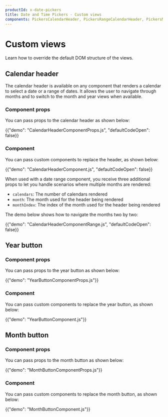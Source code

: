 ```yaml
---
productId: x-date-pickers
title: Date and Time Pickers - Custom views
components: PickersCalendarHeader, PickersRangeCalendarHeader, PickersMonth, PickersYear
---
```


# Custom views

<p class="description">Learn how to override the default DOM structure of the views.</p>

## Calendar header

The calendar header is available on any component that renders a calendar to select a date or a range of dates.
It allows the user to navigate through months and to switch to the month and year views when available.

### Component props

You can pass props to the calendar header as shown below:

{{"demo": "CalendarHeaderComponentProps.js", "defaultCodeOpen": false}}

### Component

You can pass custom components to replace the header, as shown below:

{{"demo": "CalendarHeaderComponent.js", "defaultCodeOpen": false}}

When used with a date range component,
you receive three additional props to let you handle scenarios where multiple months are rendered:

- `calendars`: The number of calendars rendered
- `month`: The month used for the header being rendered
- `monthIndex`: The index of the month used for the header being rendered

The demo below shows how to navigate the months two by two:

{{"demo": "CalendarHeaderComponentRange.js", "defaultCodeOpen": false}}

## Year button

### Component props

You can pass props to the year button as shown below:

{{"demo": "YearButtonComponentProps.js"}}

### Component

You can pass custom components to replace the year button, as shown below:

{{"demo": "YearButtonComponent.js"}}

## Month button

### Component props

You can pass props to the month button as shown below:

{{"demo": "MonthButtonComponentProps.js"}}

### Component

You can pass custom components to replace the month button, as shown below:

{{"demo": "MonthButtonComponent.js"}}
